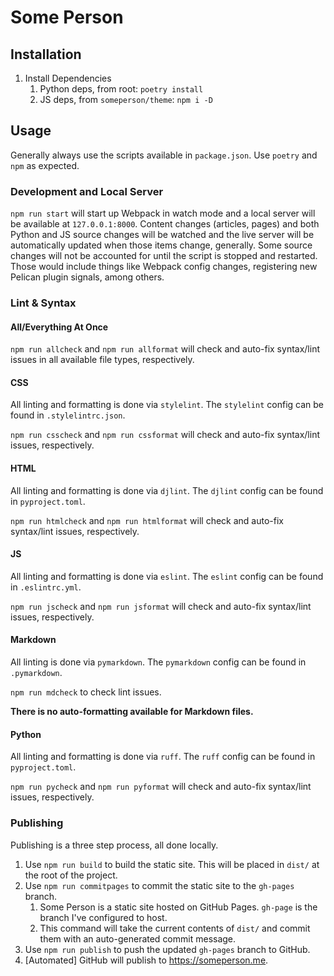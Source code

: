 # Some Person

## Installation

1. Install Dependencies
   1. Python deps, from root: `poetry install`
   2. JS deps, from `someperson/theme`: `npm i -D`

## Usage

Generally always use the scripts available in `package.json`. Use `poetry` and `npm` as expected.

### Development and Local Server

`npm run start` will start up Webpack in watch mode and a local server will be available at `127.0.0.1:8000`. Content changes (articles, pages) and both Python and JS source changes will be watched and the live server will be automatically updated when those items change, generally. Some source changes will not be accounted for until the script is stopped and restarted. Those would include things like Webpack config changes,  registering new Pelican plugin signals, among others.

### Lint & Syntax

#### All/Everything At Once

`npm run allcheck` and `npm run allformat` will check and auto-fix syntax/lint issues in all available file types, respectively.

#### CSS

All linting and formatting is done via `stylelint`. The `stylelint` config can be found in `.stylelintrc.json`.

`npm run csscheck` and `npm run cssformat` will check and auto-fix syntax/lint issues, respectively.

#### HTML

All linting and formatting is done via `djlint`. The `djlint` config can be found in `pyproject.toml`.

`npm run htmlcheck` and `npm run htmlformat` will check and auto-fix syntax/lint issues, respectively.

#### JS

All linting and formatting is done via `eslint`. The `eslint` config can be found in `.eslintrc.yml`.

`npm run jscheck` and `npm run jsformat` will check and auto-fix syntax/lint issues, respectively.

#### Markdown

All linting is done via `pymarkdown`. The `pymarkdown` config can be found in `.pymarkdown`.

`npm run mdcheck` to check lint issues.

**There is no auto-formatting available for Markdown files.**

#### Python

All linting and formatting is done via `ruff`. The `ruff` config can be found in `pyproject.toml`.

`npm run pycheck` and `npm run pyformat` will check and auto-fix syntax/lint issues, respectively.

### Publishing

Publishing is a three step process, all done locally.

1. Use `npm run build` to build the static site. This will be placed in `dist/` at the root of the project.
2. Use `npm run commitpages` to commit the static site to the `gh-pages` branch.
   1. Some Person is a static site hosted on GitHub Pages. `gh-page` is the branch I've configured to host.
   2. This command will take the current contents of `dist/` and commit them with an auto-generated commit message.
3. Use `npm run publish` to push the updated `gh-pages` branch to GitHub.
4. [Automated] GitHub will publish to <https://someperson.me>.
